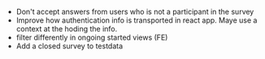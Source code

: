 * Don't accept answers from users who is not a participant in the survey
* Improve how authentication info is transported in react app. Maye use a context at the hoding the info.
* filter differently in ongoing started views (FE)
* Add a closed survey to testdata